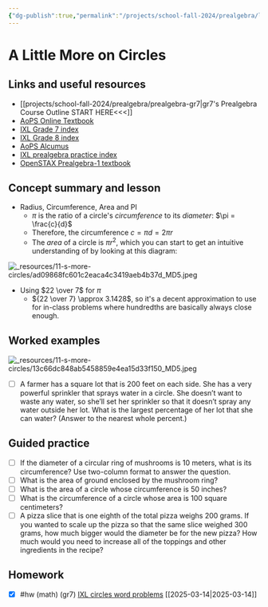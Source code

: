 ```yaml
---
{"dg-publish":true,"permalink":"/projects/school-fall-2024/prealgebra/lessons/11-s-more-circles/"}
---
```



#  A Little More on Circles

## Links and useful resources 

- [[projects/school-fall-2024/prealgebra/prealgebra-gr7\|gr7's Prealgebra Course Outline START HERE<<<]]
- [AoPS Online Textbook](https://artofproblemsolving.com/ebooks/prealgebra-ebook/c0toc)
- [IXL Grade 7 index](https://www.ixl.com/math/grade-7)
- [IXL Grade 8 index](https://www.ixl.com/math/grade-8)
- [AoPS Alcumus](https://artofproblemsolving.com/teacher/students)
- [IXL prealgebra practice index](https://www.ixl.com/math/grade-7)
- [OpenSTAX Prealgebra-1 textbook](https://openstax.org/books/prealgebra-2e/pages/1-introduction)



## Concept summary and lesson


- Radius, Circumference, Area and PI 
    - $\pi$ is the ratio of a circle's *circumference* to its *diameter*: $\pi = \frac{c}{d}$
    - Therefore, the circumference $c = \pi d = 2\pi r$
    - The *area* of a circle is $\pi r^2$, which you can start to get an intuitive understanding of by looking at this diagram:

![_resources/11-s-more-circles/ad09868fc601c2eaca4c3419aeb4b37d_MD5.jpeg](/img/user/projects/school-fall-2024/prealgebra/lessons/_resources/11-s-more-circles/ad09868fc601c2eaca4c3419aeb4b37d_MD5.jpeg)

- Using $22 \over 7$ for $\pi$ 
    - ${22 \over 7} \approx 3.1428$, so it's a decent approximation to use for in-class problems where hundredths are basically always close enough.

## Worked examples

![_resources/11-s-more-circles/13c66dc848ab5458859e4ea15d33f150_MD5.jpeg](/img/user/projects/school-fall-2024/prealgebra/lessons/_resources/11-s-more-circles/13c66dc848ab5458859e4ea15d33f150_MD5.jpeg)

- [ ] A farmer has a square lot that is 200 feet on each side. She has a very powerful sprinkler that sprays water in a circle. She doesn’t want to waste any water, so she’ll set her sprinkler so that it doesn’t spray any water outside her lot. What is the largest percentage of her lot that she can water? (Answer to the nearest whole percent.)

## Guided practice

- [ ] If the diameter of a circular ring of mushrooms is 10 meters, what is its circumference? Use two-column format to answer the question.
- [ ] What is the area of ground enclosed by the mushroom ring?
- [ ] What is the area of a circle whose circumference is 50 inches?
- [ ] What is the circumference of a circle whose area is 100 square centimeters?
- [ ] A pizza slice that is one eighth of the total pizza weighs 200 grams. If you wanted to scale up the pizza so that the same slice weighed 300 grams, how much bigger would the diameter be for the new pizza? How much would you need to increase all of the toppings and other ingredients in the recipe?

## Homework

- [x] #hw (math) (gr7) [IXL circles word problems](https://www.ixl.com/math/grade-8/circles-word-problems) [[2025-03-14\|2025-03-14]]
